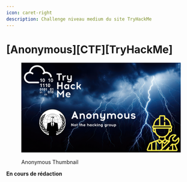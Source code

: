 ```yaml
---
icon: caret-right
description: Challenge niveau medium du site TryHackMe
---
```


# \[Anonymous]\[CTF]\[TryHackMe]

<figure><img src=".gitbook/assets/THM-thumnail-anonymous-under-construction (1).png" alt=""><figcaption><p>Anonymous Thumbnail</p></figcaption></figure>

**En cours de rédaction**
